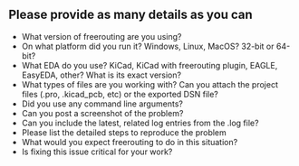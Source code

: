 ## Please provide as many details as you can
* What version of freerouting are you using?
* On what platform did you run it? Windows, Linux, MacOS? 32-bit or 64-bit?
* What EDA do you use? KiCad, KiCad with freerouting plugin, EAGLE, EasyEDA, other? What is its exact version?
* What types of files are you working with? Can you attach the project files (.pro, .kicad_pcb, etc) or the exported DSN file?
* Did you use any command line arguments?
* Can you post a screenshot of the problem?
* Can you include the latest, related log entries from the .log file?
* Please list the detailed steps to reproduce the problem
* What would you expect freerouting to do in this situation?
* Is fixing this issue critical for your work?
